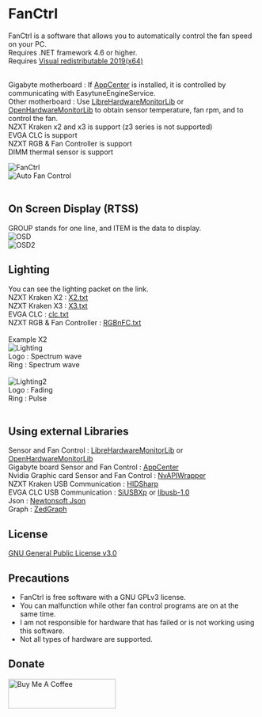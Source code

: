 # FanCtrl

FanCtrl is a software that allows you to automatically control the fan speed on your PC.<br>
Requires .NET framework 4.6 or higher.<br>
Requires [Visual redistributable 2019(x64)][15]<br><br>

Gigabyte motherboard : If [AppCenter][2] is installed, it is controlled by communicating with EasytuneEngineService.<br>
Other motherboard : Use [LibreHardwareMonitorLib][0] or [OpenHardwareMonitorLib][1] to obtain sensor temperature, fan rpm, and to control the fan.<br>
NZXT Kraken x2 and x3 is support (z3 series is not supported)<br>
EVGA CLC is support<br>
NZXT RGB & Fan Controller is support<br>
DIMM thermal sensor is support<br>

![FanCtrl](https://github.com/lich426/FanCtrl/blob/master/img/1.png)<br>
![Auto Fan Control](https://github.com/lich426/FanCtrl/blob/master/img/2.png)<br>
<br>
## On Screen Display (RTSS)
GROUP stands for one line, and ITEM is the data to display.<br>
![OSD](https://github.com/lich426/FanCtrl/blob/master/img/5.png)<br>
![OSD2](https://github.com/lich426/FanCtrl/blob/master/img/6.png)<br>

## Lighting
You can see the lighting packet on the link.<Br>
NZXT Kraken X2 : [X2.txt][11]<br>
NZXT Kraken X3 : [X3.txt][12]<br>
EVGA CLC : [clc.txt][13]<br>
NZXT RGB & Fan Controller : [RGBnFC.txt][14]<br>
<br>
 Example X2<br>
![Lighting](https://github.com/lich426/FanCtrl/blob/master/img/3.png)<br>
Logo : Spectrum wave<br>
Ring : Spectrum wave<br>
<br>
![Lighting2](https://github.com/lich426/FanCtrl/blob/master/img/4.png)<br>
Logo : Fading<br>
Ring : Pulse<br>
<br>
## Using external Libraries
Sensor and Fan Control : [LibreHardwareMonitorLib][0] or [OpenHardwareMonitorLib][1]<br>
Gigabyte board Sensor and Fan Control : [AppCenter][2]<br>
Nvidia Graphic card Sensor and Fan Control : [NvAPIWrapper][3]<br>
NZXT Kraken USB Communication : [HIDSharp][4]<br>
EVGA CLC USB Communication : [SiUSBXp][5] or [libusb-1.0][6]<br>
Json : [Newtonsoft Json][7]<br>
Graph : [ZedGraph][8]<br>

## License
[GNU General Public License v3.0][9]

## Precautions
 - FanCtrl is free software with a GNU GPLv3 license.<br>
 - You can malfunction while other fan control programs are on at the same time.<br>
 - I am not responsible for hardware that has failed or is not working using this software.<br>
 - Not all types of hardware are supported.<br>

## Donate
<a href="https://www.buymeacoffee.com/lich" target="_blank"><img src="https://cdn.buymeacoffee.com/buttons/v2/default-yellow.png" alt="Buy Me A Coffee" style="height: 60px !important;width: 217px !important;"></a>

[0]: https://github.com/LibreHardwareMonitor/LibreHardwareMonitor
[1]: https://github.com/openhardwaremonitor/openhardwaremonitor
[2]: https://www.gigabyte.com/Support/Utility/Motherboard
[3]: https://github.com/falahati/NvAPIWrapper
[4]: https://www.zer7.com/software/hidsharp
[5]: https://www.silabs.com/products/development-tools/software/direct-access-drivers
[6]: https://libusb.info
[7]: https://www.newtonsoft.com/json
[8]: http://zedgraph.sourceforge.net/samples.html
[9]: https://github.com/lich426/FanCtrl/blob/master/LICENSE
[11]: https://github.com/lich426/FanCtrl/blob/master/Packet/X2.txt
[12]: https://github.com/lich426/FanCtrl/blob/master/Packet/X3.txt
[13]: https://github.com/lich426/FanCtrl/blob/master/Packet/clc.txt
[14]: https://github.com/lich426/FanCtrl/blob/master/Packet/RGBnFC.txt
[15]: https://support.microsoft.com/en-us/help/2977003/the-latest-supported-visual-c-downloads
